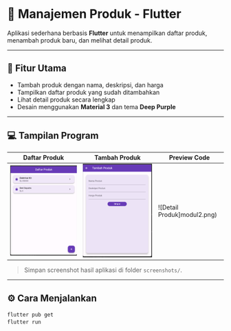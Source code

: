 # 📱 Manajemen Produk - Flutter

Aplikasi sederhana berbasis **Flutter** untuk menampilkan daftar produk, menambah produk baru, dan melihat detail produk.

---

## 🚀 Fitur Utama
- Tambah produk dengan nama, deskripsi, dan harga  
- Tampilkan daftar produk yang sudah ditambahkan  
- Lihat detail produk secara lengkap  
- Desain menggunakan **Material 3** dan tema **Deep Purple**

---

## 💻 Tampilan Program
| Daftar Produk | Tambah Produk | Preview Code |
|----------------|----------------|----------------|
| ![List Produk](daftar_produk.png) | ![Tambah Produk](tambah_produk.png) | ![Detail Produk]modul2.png) |

> Simpan screenshot hasil aplikasi di folder `screenshots/`.

---

## ⚙️ Cara Menjalankan
```bash
flutter pub get
flutter run

